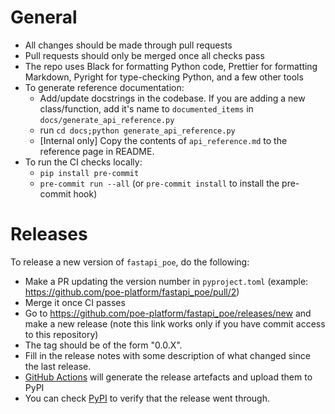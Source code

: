 # General

- All changes should be made through pull requests
- Pull requests should only be merged once all checks pass
- The repo uses Black for formatting Python code, Prettier for formatting Markdown,
  Pyright for type-checking Python, and a few other tools
- To generate reference documentation:
  - Add/update docstrings in the codebase. If you are adding a new class/function, add
    it's name to `documented_items` in `docs/generate_api_reference.py`
  - run `cd docs;python generate_api_reference.py`
  - [Internal only] Copy the contents of `api_reference.md` to the reference page in
    README.
- To run the CI checks locally:
  - `pip install pre-commit`
  - `pre-commit run --all` (or `pre-commit install` to install the pre-commit hook)

# Releases

To release a new version of `fastapi_poe`, do the following:

- Make a PR updating the version number in `pyproject.toml` (example:
  https://github.com/poe-platform/fastapi_poe/pull/2)
- Merge it once CI passes
- Go to https://github.com/poe-platform/fastapi_poe/releases/new and make a new release
  (note this link works only if you have commit access to this repository)
- The tag should be of the form "0.0.X".
- Fill in the release notes with some description of what changed since the last
  release.
- [GitHub Actions](https://github.com/poe-platform/fastapi_poe/actions) will generate
  the release artefacts and upload them to PyPI
- You can check [PyPI](https://pypi.org/project/fastapi-poe/) to verify that the release
  went through.
